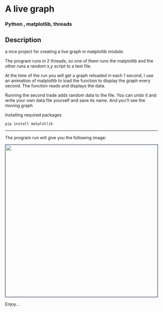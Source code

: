 # A live graph

### Python , matplotlib, threads

## Description

a nice project for creating a live graph in matplotlib module.

The program runs in 2 threads, so one of them runs the matplotlib and the other runs a random x,y script to a text file.

At the time of the run you will get a graph reloaded in each 1 second, I use an animation of matplotlib to load the function to display the graph every second. The function reads and displays the data.

Running the second trade adds random data to the file. You can undo it and write your own data file yourself and save its name. And you'll see the moving graph


Installing required packages

```python
pip install matplotlib
```

___

The program run will give you the following image:

<div>
<img src="https://profile.fcdn.co.il/images2/0__05b05b4c4ee68c.jpg" width="500" style="padding:1px;
                   border:1px solid #021a40; 
                  display: block;
                  margin-left: auto;
                  margin-right: auto "> 
</div>


Enjoy...
